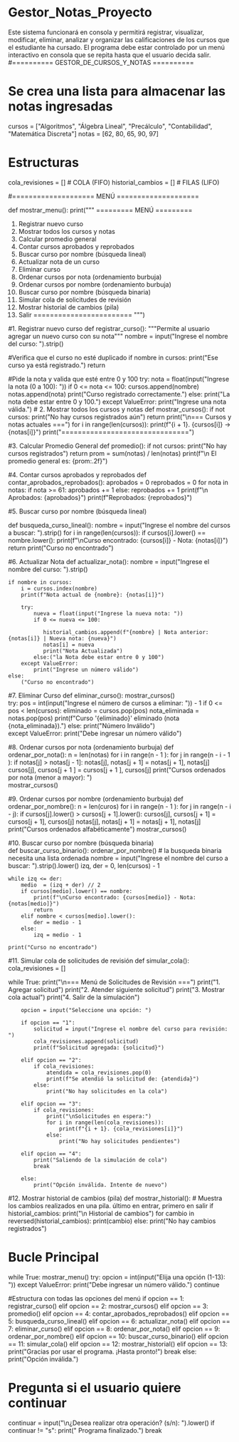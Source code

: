 # Gestor_Notas_Proyecto
Este sistema funcionará en consola y permitirá registrar, visualizar, modificar, eliminar, analizar y organizar las calificaciones de los cursos que el estudiante ha cursado. El programa debe estar controlado por un menú interactivo en consola que se repita hasta que el usuario decida salir.
#========== GESTOR_DE_CURSOS_Y_NOTAS ==========

# Se crea una lista para almacenar las notas ingresadas 

cursos = ["Algoritmos", "Álgebra Lineal", "Precálculo", "Contabilidad", "Matemática Discreta"]
notas = [62, 80, 65, 90, 97]

# Estructuras 
cola_revisiones = [] # COLA (FIFO)
historial_cambios = [] # FILAS (LIFO)

#==================== MENÚ ====================

def mostrar_menu():
    print("""
========= MENÚ =========
1. Registrar nuevo curso
2. Mostrar todos los cursos y notas
3. Calcular promedio general
4. Contar cursos aprobados y reprobados
5. Buscar curso por nombre (búsqueda lineal)
6. Actualizar nota de un curso
7. Eliminar curso
8. Ordenar cursos por nota (ordenamiento burbuja)
9. Ordenar cursos por nombre (ordenamiento burbuja)
10. Buscar curso por nombre (búsqueda binaria)
11. Simular cola de solicitudes de revisión
12. Mostrar historial de cambios (pila)
13. Salir
========================
""")
    
#1. Registrar nuevo curso
def registrar_curso():
    """Permite al usuario agregar un nuevo curso con su nota"""
    nombre = input("Ingrese el nombre del curso: ").strip()

  #Verifica que el curso no esté duplicado
    if nombre in cursos:
        print("Ese curso ya está registrado.")
        return

  #Pide la nota y valida que esté entre 0 y 100
    try:
        nota = float(input("Ingrese la nota (0 a 100): "))
        if 0 <= nota <= 100:
            cursos.append(nombre)
            notas.append(nota)
            print("Curso registrado correctamente.")
        else:
            print("La nota debe estar entre 0 y 100.")
    except ValueError:
        print("Ingrese una nota válida.")
        # 2. Mostrar todos los cursos y notas
def mostrar_cursos():
    if not cursos:
        print("No hay cursos registrados aún")
        return
    print("\n=== Cursos y notas actuales ===")
    for i in range(len(cursos)):
        print(f"{i + 1}. {cursos[i]} → {notas[i]}")
    print("===============================")

#3. Calcular Promedio General 
def promedio():
    if not cursos:
        print("No hay cursos registrados")
        return
    prom = sum(notas) / len(notas)
    print(f"\n El promedio general es: {prom:.2f}")
    
#4. Contar cursos aprobados y reprobados
def contar_aprobados_reprobados():
    aprobados = 0
    reprobados = 0
    for nota in notas:
        if nota >= 61:
            aprobados += 1
        else:
            reprobados += 1
    print(f"\n Aprobados: {aprobados}")
    print(f"Reprobados: {reprobados}")
    
#5. Buscar curso por nombre (búsqueda lineal)

def busqueda_curso_lineal():
    nombre = input("Ingrese el nombre del cursos a buscar: ").strip()
    for i in range(len(cursos)):
        if cursos[i].lower() == nombre.lower():
            print(f"\nCurso encontrado: {cursos[i]} - Nota: {notas[i]}")
            return
    print("Curso no encontrado")
    
   
#6. Actualizar Nota 
def actualizar_nota():
    nombre = input("Ingrese el nombre del curso: ").strip()
    
    if nombre in cursos:
        i = cursos.index(nombre)
        print(f"Nota actual de {nombre}: {notas[i]}")
        
        try:
            nueva = float(input("Ingrese la nueva nota: "))
            if 0 <= nueva <= 100:
                
               historial_cambios.append(f"{nombre} | Nota anterior: {notas[i]} | Nueva nota: {nueva}")
               notas[i] = nueva
               print("Nota Actualizada")
            else:("la Nota debe estar entre 0 y 100")
        except ValueError:
            print("Ingrese un número válido") 
    else:
        ("Curso no encontrado")    
        
#7. Eliminar Curso
def eliminar_curso():
    mostrar_cursos()    
    try:
        pos = int(input("Ingrese el número de cursos a eliminar: ")) - 1 
        if 0 <= pos < len(cursos):
            eliminado = cursos.pop(pos)
            nota_eliminada = notas.pop(pos)
            print(f"Curso '{eliminado}' eliminado (nota {nota_eliminada}).")
        else:
            print("Número Inválido")   
    except ValueError:
        print("Debe ingresar un número válido")
        
#8. Ordenar cursos por nota (ordenamiento burbuja)
def ordenar_por_nota():
    n = len(notas)
    for i in range(n - 1 ):
        for j in range(n - i - 1 ):
            if notas[j] > notas[j - 1]:
                notas[j], notas[j + 1] = notas[j + 1], notas[j]
                cursos[j], cursos[j + 1 ] = cursos[j + 1 ], cursos[j]
    print("Cursos ordenados por nota (menor a mayor): ")   
    mostrar_cursos()        
    
#9. Ordenar cursos por nombre (ordenamiento burbuja)
def ordenar_por_nombre():
    n = len(curos)
    for i in range(n - 1 ):
        for j in range(n - i - j):
            if cursos[j].lower() > cursos[j + 1].lower():
                cursos[j], cursos[j + 1] = cursos[j + 1], cursos[j]
                notas[j], notas[j + 1] = notas[j + 1], notas[j]
        print("Cursos ordenados alfabéticamente")
        mostrar_cursos()
        
#10.  Buscar curso por nombre (búsqueda binaria)   
def buscar_curso_binario():
    ordenar_por_nombre() # la busqueda binaria necesita una lista ordenada
    nombre = input("Ingrese el nombre del curso a buscar: ").strip().lower()
    izq, der = 0, len(cursos) - 1 
    
    while izq <= der:
        medio  = (izq + der) // 2
        if cursos[medio].lower() == nombre:
            print(f"\nCurso encontrado: {cursos[medio]} - Nota: {notas[medio]}")
            return
        elif nombre < cursos[medio].lower():
            der = medio - 1 
        else:
            izq = medio - 1 
            
    print("Curso no encontrado")
    
#11. Simular cola de solicitudes de revisión
def simular_cola():
    cola_revisiones = []
    
  while True:
        print("\n=== Menú de Solicitudes de Revisión ===")
        print("1. Agregar solicitud")
        print("2. Atender siguiente solicitud")
        print("3. Mostrar cola actual")
        print("4. Salir de la simulación")
        
        opcion = input("Seleccione una opción: ")
        
        if opcion == "1":
            solicitud = input("Ingrese el nombre del curso para revisión: ")
            cola_revisiones.append(solicitud)
            print(f"Solicitud agregada: {solicitud}")
            
        elif opcion == "2":
            if cola_revisiones:
                atendida = cola_revisiones.pop(0)
                print(f"Se atendió la solicitud de: {atendida}")
            else:
                print("No hay solicitudes en la cola")
        
        elif opcion == "3":
            if cola_revisiones:
                print("\nSolicitudes en espera:")
                for i in range(len(cola_revisiones)):
                    print(f"{i + 1}. {cola_revisiones[i]}")
                else: 
                    print("No hay solicitudes pendientes")
                    
        elif opcion == "4":
            print("Saliendo de la simulación de cola")
            break
        
        else:
            print("Opción inválida. Intente de nuevo")
            
#12. Mostrar historial de cambios (pila)
def mostrar_historial():
    # Muestra los cambios realizados en una pila. último en entrar, primero en salir
    if historial_cambios:
        print("\n Historial de cambios")
        for cambio in reversed(historial_cambios):
            print(cambio)
    else:
        print("No hay cambios registrados")
        
#         Bucle Principal
while True:
    mostrar_menu()
    try:
        opcion = int(input("Elija una opción (1-13): "))
    except ValueError:
        print("Debe ingresar un número válido.")
        continue
    
#Estructura con todas las opciones del menú
    if opcion == 1: registrar_curso()
    elif opcion == 2: mostrar_cursos()
    elif opcion == 3: promedio()
    elif opcion == 4: contar_aprobados_reprobados()
    elif opcion == 5: busqueda_curso_lineal()
    elif opcion == 6: actualizar_nota()
    elif opcion == 7: eliminar_curso()
    elif opcion == 8: ordenar_por_nota()
    elif opcion == 9: ordenar_por_nombre()
    elif opcion == 10: buscar_curso_binario()
    elif opcion == 11: simular_cola()
    elif opcion == 12: mostrar_historial()
    elif opcion == 13:
        print("Gracias por usar el programa. ¡Hasta pronto!")
        break
    else:
        print("Opción inválida.")

  # Pregunta si el usuario quiere continuar
  continuar = input("\n¿Desea realizar otra operación? (s/n): ").lower()
    if continuar != "s":
        print(" Programa finalizado.")
        break

    

        
